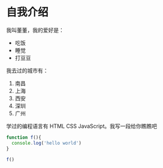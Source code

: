 # 自我介绍

我叫董董，我的爱好是：

- 吃饭
- 睡觉
- 打豆豆

我去过的城市有：

1. 南昌
2. 上海
3. 西安
4. 深圳
5. 广州

学过的编程语言有 HTML CSS JavaScript。我写一段给你瞧瞧吧

```javascript
function f(){
  console.log('hello world')
}

f()
```
